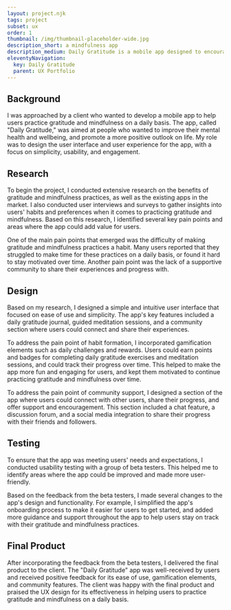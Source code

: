 ```yaml
---
layout: project.njk
tags: project
subset: ux
order: 1
thumbnail: /img/thumbnail-placeholder-wide.jpg
description_short: a mindfulness app
description_medium: Daily Gratitude is a mobile app designed to encourage users to practice gratitude through daily reflections and positive affirmations. Through research, ideation, prototyping, testing, and iteration, the app was designed to provide a simple and user-friendly experience that encourages users to practice gratitude through daily reflections and positive affirmations.
eleventyNavigation:
  key: Daily Gratitude
  parent: UX Portfolio
---
```


## Background

I was approached by a client who wanted to develop a mobile app to help users practice gratitude and mindfulness on a daily basis. The app, called "Daily Gratitude," was aimed at people who wanted to improve their mental health and wellbeing, and promote a more positive outlook on life. My role was to design the user interface and user experience for the app, with a focus on simplicity, usability, and engagement.

## Research

To begin the project, I conducted extensive research on the benefits of gratitude and mindfulness practices, as well as the existing apps in the market. I also conducted user interviews and surveys to gather insights into users' habits and preferences when it comes to practicing gratitude and mindfulness. Based on this research, I identified several key pain points and areas where the app could add value for users.

One of the main pain points that emerged was the difficulty of making gratitude and mindfulness practices a habit. Many users reported that they struggled to make time for these practices on a daily basis, or found it hard to stay motivated over time. Another pain point was the lack of a supportive community to share their experiences and progress with.

## Design

Based on my research, I designed a simple and intuitive user interface that focused on ease of use and simplicity. The app's key features included a daily gratitude journal, guided meditation sessions, and a community section where users could connect and share their experiences.

To address the pain point of habit formation, I incorporated gamification elements such as daily challenges and rewards. Users could earn points and badges for completing daily gratitude exercises and meditation sessions, and could track their progress over time. This helped to make the app more fun and engaging for users, and kept them motivated to continue practicing gratitude and mindfulness over time.

To address the pain point of community support, I designed a section of the app where users could connect with other users, share their progress, and offer support and encouragement. This section included a chat feature, a discussion forum, and a social media integration to share their progress with their friends and followers.

## Testing

To ensure that the app was meeting users' needs and expectations, I conducted usability testing with a group of beta testers. This helped me to identify areas where the app could be improved and made more user-friendly.

Based on the feedback from the beta testers, I made several changes to the app's design and functionality. For example, I simplified the app's onboarding process to make it easier for users to get started, and added more guidance and support throughout the app to help users stay on track with their gratitude and mindfulness practices.

## Final Product

After incorporating the feedback from the beta testers, I delivered the final product to the client. The "Daily Gratitude" app was well-received by users and received positive feedback for its ease of use, gamification elements, and community features. The client was happy with the final product and praised the UX design for its effectiveness in helping users to practice gratitude and mindfulness on a daily basis.

